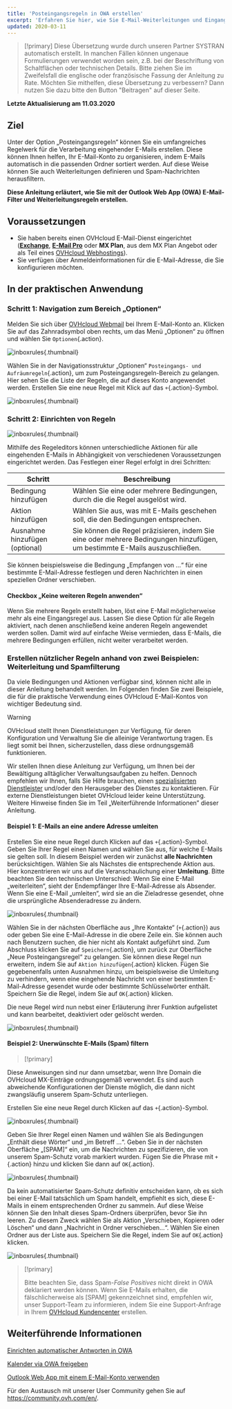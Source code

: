 ```yaml
---
title: 'Posteingangsregeln in OWA erstellen'
excerpt: 'Erfahren Sie hier, wie Sie E-Mail-Weiterleitungen und Eingangsfilter in OWA verwenden'
updated: 2020-03-11
---
```


> [!primary]
> Diese Übersetzung wurde durch unseren Partner SYSTRAN automatisch erstellt. In manchen Fällen können ungenaue Formulierungen verwendet worden sein, z.B. bei der Beschriftung von Schaltflächen oder technischen Details. Bitte ziehen Sie im Zweifelsfall die englische oder französische Fassung der Anleitung zu Rate. Möchten Sie mithelfen, diese Übersetzung zu verbessern? Dann nutzen Sie dazu bitte den Button "Beitragen" auf dieser Seite.
>

**Letzte Aktualisierung am 11.03.2020**


## Ziel

Unter der Option „Posteingangsregeln“ können Sie ein umfangreiches Regelwerk für die Verarbeitung eingehender E-Mails erstellen. Diese können Ihnen helfen, Ihr E-Mail-Konto zu organisieren, indem E-Mails automatisch in die passenden Ordner sortiert werden. Auf diese Weise können Sie auch Weiterleitungen definieren und Spam-Nachrichten herausfiltern.

**Diese Anleitung erläutert, wie Sie mit der Outlook Web App (OWA) E-Mail-Filter und Weiterleitungsregeln erstellen.**


## Voraussetzungen

- Sie haben bereits einen OVHcloud E-Mail-Dienst eingerichtet ([**Exchange**](https://www.ovhcloud.com/de/emails/), [**E-Mail Pro**](https://www.ovhcloud.com/de/emails/email-pro/) oder **MX Plan**, aus dem MX Plan Angebot oder als Teil eines [OVHcloud Webhostings](https://www.ovhcloud.com/de/web-hosting/)).
- Sie verfügen über Anmeldeinformationen für die E-Mail-Adresse, die Sie konfigurieren möchten.


## In der praktischen Anwendung

### Schritt 1: Navigation zum Bereich „Optionen“

Melden Sie sich über [OVHcloud Webmail](https://www.ovh.de/mail) bei Ihrem E-Mail-Konto an. Klicken Sie auf das Zahnradsymbol oben rechts, um das Menü „Optionen“ zu öffnen und wählen Sie `Optionen`{.action}.

![inboxrules](images/exchange-rules-step1.png){.thumbnail}

Wählen Sie in der Navigationsstruktur „Optionen“ `Posteingangs- und Aufräumregeln`{.action}, um zum Posteingangsregeln-Bereich zu gelangen. Hier sehen Sie die Liste der Regeln, die auf dieses Konto angewendet werden. Erstellen Sie eine neue Regel mit Klick auf das `+`{.action}-Symbol.

![inboxrules](images/exchange-rules-step2.png){.thumbnail}

### Schritt 2: Einrichten von Regeln

![inboxrules](images/exchange-rules-step3.png){.thumbnail}

Mithilfe des Regeleditors können unterschiedliche Aktionen für alle eingehenden E-Mails in Abhängigkeit von verschiedenen Voraussetzungen eingerichtet werden. Das Festlegen einer Regel erfolgt in drei Schritten:

|Schritt|Beschreibung|
|---|---|
|Bedingung hinzufügen|Wählen Sie eine oder mehrere Bedingungen, durch die die Regel ausgelöst wird.|
|Aktion hinzufügen|Wählen Sie aus, was mit E-Mails geschehen soll, die den Bedingungen entsprechen.|
|Ausnahme hinzufügen (optional)|Sie können die Regel präzisieren, indem Sie eine oder mehrere Bedingungen hinzufügen, um bestimmte E-Mails auszuschließen.|

Sie können beispielsweise die Bedingung „Empfangen von ...“ für eine bestimmte E-Mail-Adresse festlegen und deren Nachrichten in einen speziellen Ordner verschieben.

#### Checkbox „Keine weiteren Regeln anwenden“

Wenn Sie mehrere Regeln erstellt haben, löst eine E-Mail möglicherweise mehr als eine Eingangsregel aus. Lassen Sie diese Option für alle Regeln aktiviert, nach denen anschließend keine anderen Regeln angewendet werden sollen. Damit wird auf einfache Weise vermieden, dass E-Mails, die mehrere Bedingungen erfüllen, nicht weiter verarbeitet werden.

### Erstellen nützlicher Regeln anhand von zwei Beispielen: Weiterleitung und Spamfilterung 

Da viele Bedingungen und Aktionen verfügbar sind, können nicht alle in dieser Anleitung behandelt werden. Im Folgenden finden Sie zwei Beispiele, die für die praktische Verwendung eines OVHcloud E-Mail-Kontos von wichtiger Bedeutung sind. 

> [!warning]
>OVHcloud stellt Ihnen Dienstleistungen zur Verfügung, für deren Konfiguration und Verwaltung Sie die alleinige Verantwortung tragen. Es liegt somit bei Ihnen, sicherzustellen, dass diese ordnungsgemäß funktionieren.
>
>Wir stellen Ihnen diese Anleitung zur Verfügung, um Ihnen bei der Bewältigung alltäglicher Verwaltungsaufgaben zu helfen. Dennoch empfehlen wir Ihnen, falls Sie Hilfe brauchen, einen [spezialisierten Dienstleister](https://partner.ovhcloud.com/de/directory/) und/oder den Herausgeber des Dienstes zu kontaktieren. Für externe Dienstleistungen bietet OVHcloud leider keine Unterstützung. Weitere Hinweise finden Sie im Teil „Weiterführende Informationen” dieser Anleitung.
>

#### Beispiel 1: E-Mails an eine andere Adresse umleiten

Erstellen Sie eine neue Regel durch Klicken auf das `+`{.action}-Symbol. Geben Sie Ihrer Regel einen Namen und wählen Sie aus, für welche E-Mails sie gelten soll. In diesem Beispiel werden wir zunächst **alle Nachrichten** berücksichtigen. Wählen Sie als Nächstes die entsprechende Aktion aus. Hier konzentrieren wir uns auf die Veranschaulichung einer **Umleitung**. Bitte beachten Sie den technischen Unterschied: Wenn Sie eine E-Mail „weiterleiten“, sieht der Endempfänger Ihre E-Mail-Adresse als Absender. Wenn Sie eine E-Mail „umleiten“, wird sie an die Zieladresse gesendet, ohne die ursprüngliche Absenderadresse zu ändern. 

![inboxrules](images/exchange-rules-step4.png){.thumbnail}

Wählen Sie in der nächsten Oberfläche aus „Ihre Kontakte“ (`+`{.action}) aus oder geben Sie eine E-Mail-Adresse in die obere Zeile ein. Sie können auch nach Benutzern suchen, die hier nicht als Kontakt aufgeführt sind. Zum Abschluss klicken Sie auf `Speichern`{.action}, um zurück zur Oberfläche „Neue Posteingangsregel“ zu gelangen. Sie können diese Regel nun erweitern, indem Sie auf `Aktion hinzufügen`{.action} klicken. Fügen Sie gegebenenfalls unten Ausnahmen hinzu, um beispielsweise die Umleitung zu verhindern, wenn eine eingehende Nachricht von einer bestimmten E-Mail-Adresse gesendet wurde oder bestimmte Schlüsselwörter enthält. Speichern Sie die Regel, indem Sie auf `OK`{.action} klicken.

Die neue Regel wird nun nebst einer Erläuterung ihrer Funktion aufgelistet und kann bearbeitet, deaktiviert oder gelöscht werden.

![inboxrules](images/redirection_rulebis.gif){.thumbnail}


#### Beispiel 2: Unerwünschte E-Mails (Spam) filtern

> [!primary]
>
Diese Anweisungen sind nur dann umsetzbar, wenn Ihre Domain die OVHcloud MX-Einträge ordnungsgemäß verwendet. Es sind auch abweichende Konfigurationen der Dienste möglich, die dann nicht zwangsläufig unserem Spam-Schutz unterliegen.
>

Erstellen Sie eine neue Regel durch Klicken auf das `+`{.action}-Symbol.

![inboxrules](images/exchange-rules-step7.png){.thumbnail}

Geben Sie Ihrer Regel einen Namen und wählen Sie als Bedingungen „Enthält diese Wörter“ und „im Betreff ...“. Geben Sie in der nächsten Oberfläche „\[SPAM]“ ein, um die Nachrichten zu spezifizieren, die von unserem Spam-Schutz vorab markiert wurden. Fügen Sie die Phrase mit `+`{.action} hinzu und klicken Sie dann auf `OK`{.action}.

![inboxrules](images/exchange-rules-step8.png){.thumbnail}

Da kein automatisierter Spam-Schutz definitiv entscheiden kann, ob es sich bei einer E-Mail tatsächlich um Spam handelt, empfiehlt es sich, diese E-Mails in einem entsprechenden Ordner zu sammeln. Auf diese Weise können Sie den Inhalt dieses Spam-Ordners überprüfen, bevor Sie ihn leeren. Zu diesem Zweck wählen Sie als Aktion „Verschieben, Kopieren oder Löschen“ und dann „Nachricht in Ordner verschieben...“. Wählen Sie einen Ordner aus der Liste aus. Speichern Sie die Regel, indem Sie auf `OK`{.action} klicken.

![inboxrules](images/exchange-rules-step9_2.png){.thumbnail}


> [!primary]
>
> Bitte beachten Sie, dass Spam-*False Positives* nicht direkt in OWA deklariert werden können. Wenn Sie E-Mails erhalten, die fälschlicherweise als \[SPAM] gekennzeichnet sind, empfehlen wir, unser Support-Team zu informieren, indem Sie eine Support-Anfrage in Ihrem [OVHcloud Kundencenter](https://www.ovh.com/manager/dedicated/#/support/tickets/new) erstellen.
>


## Weiterführende Informationen

[Einrichten automatischer Antworten in OWA](/pages/web/microsoft-collaborative-solutions/owa_automatic_replies)

[Kalender via OWA freigeben](/pages/web/microsoft-collaborative-solutions/owa_calendar_sharing)

[Outlook Web App mit einem E-Mail-Konto verwenden](/pages/web/emails/email_owa)

Für den Austausch mit unserer User Community gehen Sie auf <https://community.ovh.com/en/>.
